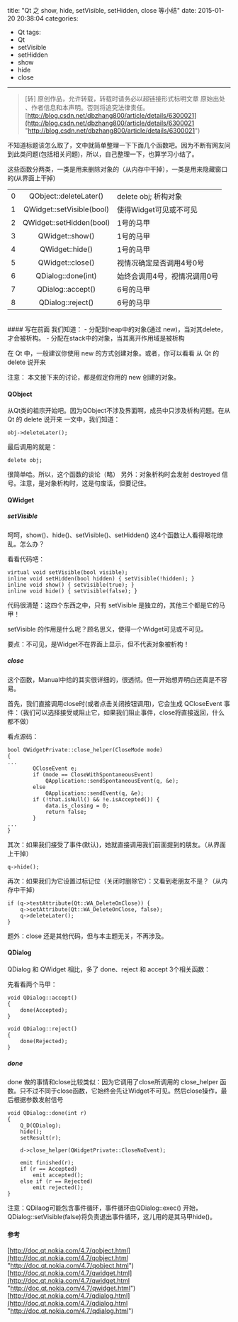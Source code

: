 title: "Qt 之 show, hide, setVisible, setHidden, close 等小结"
date: 2015-01-20 20:38:04
categories:
- Qt
tags:
- Qt
- setVisible
- setHidden
- show
- hide
- close
---
>[转] 原创作品，允许转载，转载时请务必以超链接形式标明文章 原始出处 、作者信息和本声明。否则将追究法律责任。
>[http://blog.csdn.net/dbzhang800/article/details/6300021](http://blog.csdn.net/dbzhang800/article/details/6300021 "http://blog.csdn.net/dbzhang800/article/details/6300021")

不知道标题该怎么取了，文中就简单整理一下下面几个函数吧。因为不断有网友问到此类问题(包括相关问题)，所以，自己整理一下，也算学习小结了。

这些函数分两类，一类是用来删除对象的（从内存中干掉），一类是用来隐藏窗口的(从界面上干掉)

||||
|---|:-:|:--|
|0|QObject::deleteLater()|delete obj; 析构对象|
|1|QWidget::setVisible(bool)|使得Widget可见或不可见|
|2|QWidget::setHidden(bool)|1号的马甲|
|3|QWidget::show()|1号的马甲|
|4|QWidget::hide()|1号的马甲|
|5|QWidget::close()|视情况确定是否调用4号0号|
|6|QDialog::done(int)|始终会调用4号，视情况调用0号|
|7|QDialog::accept()|6号的马甲|
|8|QDialog::reject()|6号的马甲|
<br>
#### 写在前面
我们知道：
- 分配到heap中的对象(通过 new)，当对其delete，才会被析构。
- 分配在stack中的对象，当其离开作用域是被析构

在 Qt 中，一般建议你使用 new 的方式创建对象。或者，你可以看看  从 Qt 的 delete 说开来

注意：
本文接下来的讨论，都是假定你用的 new 创建的对象。

#### QObject
从Qt类的祖宗开始吧。因为QObject不涉及界面啊，成员中只涉及析构问题。在从 Qt 的 delete 说开来 一文中，我们知道：
```cplusplus
obj->deleteLater();
```

最后调用的就是：
```cplusplus
delete obj;
```

很简单哈。所以，这个函数的谈论（略）
另外：对象析构时会发射 destroyed 信号。注意，是对象析构时，这是句废话，但要记住。

#### QWidget
##### setVisible
呵呵，show()、hide()、setVisible()、setHidden() 这4个函数让人看得眼花缭乱。怎么办？

看看代码吧：
```cplusplus
virtual void setVisible(bool visible);
inline void setHidden(bool hidden) { setVisible(!hidden); }
inline void show() { setVisible(true); }
inline void hide() { setVisible(false); }
```
代码很清楚：这四个东西之中，只有 setVisible 是独立的，其他三个都是它的马甲！

setVisible 的作用是什么呢？顾名思义，使得一个Widget可见或不可见。

要点：不可见，是Widget不在界面上显示，但不代表对象被析构！

##### close
这个函数，Manual中给的其实很详细的，很透彻。但一开始想弄明白还真是不容易。

首先，我们直接调用close时(或者点击关闭按钮调用)，它会生成 QCloseEvent 事件：（我们可以选择接受或阻止它，如果我们阻止事件，close将直接返回，什么都不做）

看点源码：
```cplusplus
bool QWidgetPrivate::close_helper(CloseMode mode)
{
...
        QCloseEvent e;
        if (mode == CloseWithSpontaneousEvent)
            QApplication::sendSpontaneousEvent(q, &e);
        else
            QApplication::sendEvent(q, &e);
        if (!that.isNull() && !e.isAccepted()) {
            data.is_closing = 0;
            return false;
        }
...
}
```
其次：如果我们接受了事件(默认)，她就直接调用我们前面提到的朋友。（从界面上干掉）
```cplusplus
q->hide();
```

再次：如果我们为它设置过标记位（关闭时删除它）：又看到老朋友不是？（从内存中干掉）
```cplusplus
if (q->testAttribute(Qt::WA_DeleteOnClose)) {
    q->setAttribute(Qt::WA_DeleteOnClose, false);
    q->deleteLater();
}
```

题外：close 还是其他代码，但与本主题无关，不再涉及。

#### QDialog
QDialog 和 QWidget 相比，多了 done、reject 和 accept 3个相关函数：

先看看两个马甲：
```cplusplus
void QDialog::accept()
{
    done(Accepted);
}

void QDialog::reject()
{
    done(Rejected);
}
```

##### done
done 做的事情和close比较类似：因为它调用了close所调用的 close_helper 函数。只不过不同于close函数，它始终会先让Widget不可见。然后close操作，最后根据参数发射信号
```cplusplus
void QDialog::done(int r)
{
    Q_D(QDialog);
    hide();
    setResult(r);

    d->close_helper(QWidgetPrivate::CloseNoEvent);

    emit finished(r);
    if (r == Accepted)
        emit accepted();
    else if (r == Rejected)
        emit rejected();
}
```

注意：QDilaog可能包含事件循环，事件循环由QDialog::exec() 开始，QDialog::setVisible(false)将负责退出事件循环，这儿用的是其马甲hide()。

#### 参考
[http://doc.qt.nokia.com/4.7/qobject.html](http://doc.qt.nokia.com/4.7/qobject.html "http://doc.qt.nokia.com/4.7/qobject.html")
[http://doc.qt.nokia.com/4.7/qwidget.html](http://doc.qt.nokia.com/4.7/qwidget.html "http://doc.qt.nokia.com/4.7/qwidget.html") 
[http://doc.qt.nokia.com/4.7/qdialog.html](http://doc.qt.nokia.com/4.7/qdialog.html "http://doc.qt.nokia.com/4.7/qdialog.html")
